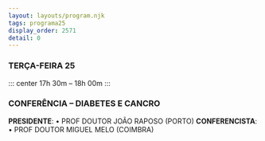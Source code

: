 ```yaml
---
layout: layouts/program.njk
tags: programa25
display_order: 2571
detail: 0
---
```

### TERÇA-FEIRA 25    
::: center
17h 30m – 18h 00m
:::
### CONFERÊNCIA – DIABETES E CANCRO

**PRESIDENTE**: • PROF DOUTOR JOÃO RAPOSO (PORTO)
**CONFERENCISTA**: • PROF DOUTOR MIGUEL MELO (COIMBRA)